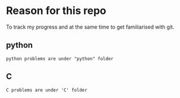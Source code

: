 # Reason for this repo

To track my progress and at the same time to get familiarised with git.

## python
    python problems are under "python" folder 
## C
    C problems are under 'C' folder